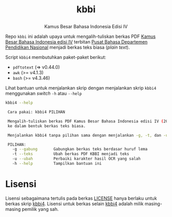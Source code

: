 # <p align="center">kbbi

<p align="center">Kamus Besar Bahasa Indonesia Edisi IV

Repo `kbbi` ini adalah upaya untuk mengalih-tuliskan berkas PDF [Kamus Besar Bahasa Indonesia edisi IV](http://bse.mahoni.com/data/umum/Kamus_Bahasa_Indonesia_2008.pdf) terbitan [Pusat Bahasa Departemen Pendidikan Nasional](http://badanbahasa.kemdikbud.go.id) menjadi berkas teks biasa (_plain text_).

Script `kbbi4` membutuhkan paket-paket berikut:

- `pdftotext` (=> v0.44.0)
- `awk` (>= v4.1.3)
- `bash` (>= v4.3.46)

Lihat bantuan untuk menjalankan skrip dengan menjalankan skrip `kbbi4` menggunakan _switch_ `-h` atau `--help`

```bash
kbbi4 --help
```

```bash
 Cara pakai: kbbi4 PILIHAN

 Mengalih-tuliskan berkas PDF Kamus Besar Bahasa Indonesia edisi IV (2008)
 ke dalam bentuk berkas teks biasa.

 Menjalankan kbbi4 tanpa pilihan sama dengan menjalankan -g, -t, dan -u secara berurutan.

 PILIHAN:
   -g --gabung       Gabungkan berkas teks berdasar huruf lema
   -t --teks         Ubah berkas PDF KBBI menjadi teks
   -u --ubah         Perbaiki karakter hasil OCR yang salah
   -h --help         Tampilkan bantuan ini
```

# Lisensi
Lisensi sebagaimana tertulis pada berkas [LICENSE](LICENSE) hanya berlaku untuk berkas skrip [kbbi4](kbbi4).
Lisensi untuk berkas selain [kbbi4](kbbi4) adalah milik masing-masing pemilik yang sah.
